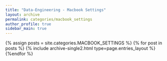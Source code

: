 ```yaml
---
title: "Data-Engineering - Macbook Settings"
layout: archive
permalink: categories/macbook_settings
author_profile: true
sidebar_main: true
---
```



{% assign posts = site.categories.MACBOOK_SETTINGS %}
{% for post in posts %} {% include archive-single2.html type=page.entries_layout %} {%endfor %}
